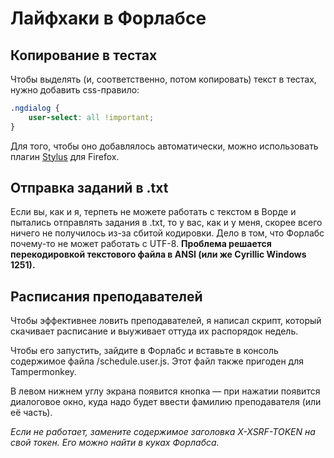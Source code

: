 # Лайфхаки в Форлабсе

## Копирование в тестах
Чтобы выделять (и, соответственно, потом копировать) текст в тестах, нужно добавить css-правило:
```css
.ngdialog {
    user-select: all !important;
}
```
Для того, чтобы оно добавлялось автоматически, можно использовать плагин [Stylus](https://addons.mozilla.org/ru/firefox/addon/styl-us/) для Firefox.

## Отправка заданий в .txt
Если вы, как и я, терпеть не можете работать с текстом в Ворде и пытались отправлять задания в .txt, то у вас, как и у меня, скорее всего ничего не получилось из-за сбитой кодировки. Дело в том, что Форлабс почему-то не может работать с UTF-8. **Проблема решается перекодировкой текстового файла в ANSI (или же Cyrillic Windows 1251).**

## Расписания преподавателей
Чтобы эффективнее ловить преподавателей, я написал скрипт, который скачивает расписание и выуживает оттуда их распорядок недель.

Чтобы его запустить, зайдите в Форлабс и вставьте в консоль содержимое файла /schedule.user.js. Этот файл также пригоден для Tampermonkey.

В левом нижнем углу экрана появится кнопка — при нажатии появится диалоговое окно, куда надо будет ввести фамилию преподавателя (или её часть).

*Если не работает, замените содержимое заголовка X-XSRF-TOKEN на свой токен. Его можно найти в куках Форлабса.*